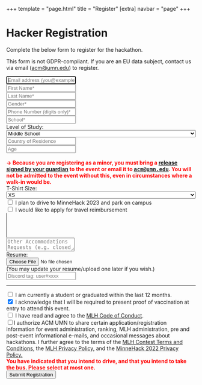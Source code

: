 +++
template = "page.html"
title = "Register"
[extra]
navbar = "page"
+++

# Hacker Registration

Complete the below form to register for the hackathon.

This form is not GDPR-compliant. If you are an EU data subject, contact us via email (<a href="mailto:acm@umn.edu" style="font-family: monospace;">acm@umn.edu</a>) to register.

<form action="/api/register" method="POST" class="signupform2" enctype="multipart/form-data">
	<div class="row">
		<div class="col-12"><input type="email" name="email" placeholder="Email address (you@example.com)*" autocomplete="email" autofocus required /></div>
	</div>
	<div class="row">
		<div class="col-6"><input type="text" name="first_name" placeholder="First Name*" autocomplete="given-name" required /></div>
		<div class="col-6"><input type="text" name="last_name" placeholder="Last Name*" autocomplete="family-name" required /></div>
	</div>
	<div class="row">
		<div class="col-12"><input type="text" class="typeahead" name="gender" placeholder="Gender*" list="hosting-plan" required /></div>
		<datalist id="hosting-plan">
		    <option value="man">Man</option>
		    <option value="woman">Woman</option>
		    <option value="nonbinary">Nonbinary</option>
		</datalist>
	</div>
	<div class="row">
		<div class="col-12"><input type="text" name="phone" placeholder="Phone Number (digits only)*" autocomplete="tel-national" required pattern="\d{10,}" /></div>
	</div>
	<div class="row">
		<div class="col-12"><input type="text" class="typeahead" name="school" placeholder="School*" required pattern=".*[^\s].*" /></div>
	</div>
	<div class="row">
		<div class="col-3">Level of Study:</div><div class="col-9"><select name="level_of_study" style="width: 100%;">
			<option value="Middle School">Middle School</option>
			<option value="High School">High School</option>
			<option value="Undergraduation / Bachelors">Undergraduation / Bachelors</option>
			<option value="Graduation / Masters">Graduation / Masters</option>
			<option value="PhD / Doctorate">PhD / Doctorate</option>
			<option value="Post Doctorate">Post Doctorate</option>
		</select></div>
	</div>
	<div class="row">
		<div class="col-12"><input type="text" name="country" placeholder="Country of Residence" required /></div>
	</div>
	<div class="row">
		<div class="col-12"><input type="number" id="age" name="age" placeholder="Age" required /></div>
		<div id="minor-nag" style="color:red; font-weight: bold;"><br/> &#8594; Because you are registering as a minor, you must bring a <a href="/minorwaiver.pdf" target="_blank">release signed by your guardian</a> to the event or email it to <a href="mailto:acm@umn.edu" style="font-family: monospace;">acm@umn.edu</a>. You will not be admitted to the event without this, even in circumstances where a walk-in would be.<br/></div>
	</div>
	<div class="row">
		<div class="col-3">T-Shirt Size:</div><div class="col-9"><select name="tshirt" style="width: 100%;">
			<option value="xs">XS</option>
			<option value="s">S</option>
			<option value="m">M</option>
			<option value="l">L</option>
			<option value="xl">XL</option>
			<option value="xxl">XXL</option>
		</select></div>
	</div>
	<div class="row">
		<div class="col-12"><label class="container"><input type="checkbox" name="driving" id="driving"/><span class="checkmark"></span> I plan to drive to MinneHack 2023 and park on campus</label></div>
	</div>
	<div class="row">
		<div class="col-12"><label class="container"><input type="checkbox" name="reimbursement" id="reimbursment" /><span class="checkmark"></span> I would like to apply for travel reimbursement</label></div>
	</div>
	<div class="row" id="reimbursement-expd" style="display: none;">
		<div class="col-12"><div style="display: block;"> &#8594; <input style="width: 95%;" type="text" name="reimbursement-amount" placeholder="Estminated reimbursement amount (USD$)" /></div>
			<div style="display: block;"> &#8594; <textarea style="width: 95%;" type="text" name="reimbursement-desc" placeholder="Describe your travel plans requiring reimbursement"></textarea></div>
			<p> &#8594; <label class="container"><input type="checkbox" name="reimbursement-strict" /><span class="checkmark"></span> I will not be able to attend without reimbursement</label></p>
		</div>
	</div>
	<div class="row">
		<div class="col-12">
			<select multiple name="dietary_restrictions" data-role="tagsinput" placeholder="Dietary Restrictions"></select>
		</div>
	</div>
	<div class="row">
		<div class="col-12"><textarea name="accommodations" placeholder="Other Accommodations Requests (e.g. closed captioning, space to decompress, bringing a service animal)"></textarea></div>
	</div>
	<div class="row">
		<div class="col-3">Resume:</div><div class="col-9"><input type="file" name="resume"  style="width: 82%;" autocomplete="off"></div>
		<div class="col-12">(You may update your resume/upload one later if you wish.)</div>
	</div>
    <div class="row">
        <div class="col-12"><input type="text" name="discord" placeholder="Discord tag: user#xxxx"/></div>
	</div>
	<hr/>
	<div class="row">
		<div class="col-12"><label class="container"><input type="checkbox" name="student" required /><span class="checkmark"></span> I am currently a student or graduated within the last 12 months.</label></div>
	</div>
	<div class="row">
		<div class="col-12"><label class="container"><input type="checkbox" name="covidack" required checked/><span class="checkmark"></span> I acknowledge that I will be required to present proof of vaccination at entry to attend this event.</label></div>
	</div>
	<div class="row">
		<div class="col-12"><label class="container"><input type="checkbox" name="coc" required /><span class="checkmark"></span> I have read and agree to the <a href="https://static.mlh.io/docs/mlh-code-of-conduct.pdf">MLH Code of Conduct</a>.</label></div>
	</div>
	<div class="row">
		<div class="col-12"><label class="container"><input type="checkbox" name="mlhpriv" required /><span class="checkmark"></span>I authorize ACM UMN to share certain application/registration information for event administration, ranking, MLH administration, pre and post-event informational e-mails, and occasional messages about hackathons. I further agree to the terms of the <a href="https://github.com/MLH/mlh-policies/blob/master/prize-terms-and-conditions/contest-terms.md">MLH Contest Terms and Conditions</a>, the <a href="https://mlh.io/privacy">MLH Privacy Policy,</a> and the <a href="/privacypolicy">MinneHack 2022 Privacy Policy.</a></label></div>
	</div>
    <div class="row">
		<div class="col-12">
			<div id="driving-bus-nag" style="color:red; font-weight: bold;">You have indicated that you intend to drive, and that you intend to take the bus. Please select at most one.<br/></div>
			<input type="submit" value="Submit Registration" id="submit"/>
		</div>
	</div>
</form>

<link rel="stylesheet" href="/signup.css" />
<script type="text/javascript" src="/jquery.js"></script>
<script type="text/javascript" src="/tagsinput.js"></script>
<script type="text/javascript" src="/typeahead.js"></script>
<script type="text/javascript" src="/signup.js"></script>

